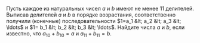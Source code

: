 Пусть каждое из натуральных чисел $a$ и $b$ имеют не менее 11 делителей. Выписав делителей $a$ и $b$ в порядке возрастания, соответственно получили (конечные) последовательности $1=a_1 &lt; a_2 &lt; a_3 &lt; \ldots$ и $1= b_1 &lt; b_2 &lt; b_3 &lt; \ldots$. Найдите числа $a$ и $b$, если известно, что $a_{10}+b_{10}=a$ и $a_{11}+b_{11}=b$.